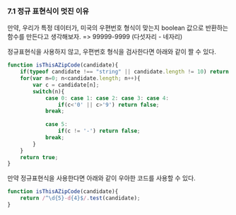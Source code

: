 ### 7.1 정규  표현식이 멋진 이유

만약, 우리가 특정 데이터가, 미국의 우편번호 형식이 맞는지 boolean 값으로 반환하는 함수를 만든다고 생각해보자. => 99999-9999 (다섯자리 - 네자리)

정규표현식을 사용하지 않고, 우편번호 형식을 검사한다면 아래와 같이 짤 수 있다.

```javascript
function isThisAZipCode(candidate){
    if(typeof candidate !== "string" || candidate.length != 10) return false;
    for(var n=0; n<candidate.length; n++){
        var c = candidate[n];
        switch(n){
            case 0: case 1: case 2: case 3: case 4:
                if(c<'0' || c>'9') return false;
            break;
            
            case 5:
                if(c != '-') return false;
            break;
        }
    }
    return true;
}
```

만약 정규표현식을 사용한다면 아래와 같이 우아한 코드를 사용할 수 있다.

```javascript
function isThisAZipCode(candidate){
    return /^\d{5}-d{4}$/.test(candidate);
}
```

